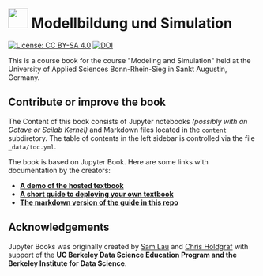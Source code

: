 # <img src="content/images/logo/favicon.ico" width=40 /> Modellbildung und Simulation

[![License: CC BY-SA 4.0](https://img.shields.io/badge/License-CC%20BY--SA%204.0-lightgrey.svg)](https://creativecommons.org/licenses/by-sa/4.0/) [![DOI](https://zenodo.org/badge/DOI/10.5281/zenodo.2560662.svg)](https://doi.org/10.5281/zenodo.2560662)

This is a course book for the course "Modeling and Simulation" held at the University of Applied Sciences Bonn-Rhein-Sieg in Sankt Augustin, Germany. 

## Contribute or improve the book

The Content of this book consists of Jupyter notebooks _(possibly with an Octave or Scilab Kernel)_ and Markdown files located in the `content` subdiretory. The table of contents in the left sidebar is controlled via the file `_data/toc.yml`.

The book is based on Jupyter Book. Here are some links with documentation by the creators:

* **[A demo of the hosted textbook](http://jupyter.org/jupyter-book/ )**
* **[A short guide to deploying your own textbook](https://jupyter.org/jupyter-book/guide/01_overview)**
* **[The markdown version of the guide in this repo](content/guide/)**

## Acknowledgements

Jupyter Books was originally created by [Sam Lau][sam] and [Chris Holdgraf][chris]
with support of the **UC Berkeley Data Science Education Program and the Berkeley
Institute for Data Science**.

[sam]: http://www.samlau.me/
[chris]: https://predictablynoisy.com
